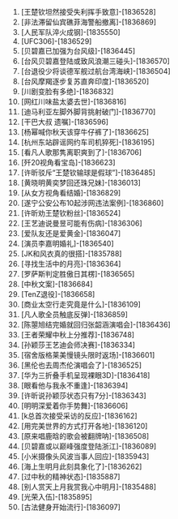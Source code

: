 
1. [王楚钦坦然接受失利挥手致意]-[1836528]
1. [非法滞留仙宾礁菲海警船撤离]-[1836869]
1. [人民军队淬火成钢]-[1835550]
1. [UFC306]-[1836529]
1. [贝碧嘉已加强为台风级]-[1836445]
1. [台风贝碧嘉登陆或致风浪潮三碰头]-[1836570]
1. [台退役少将谈德军舰过航台湾海峡]-[1836504]
1. [台风摩羯逐步复苏直奔印度]-[1836520]
1. [川剧变脸有多绝]-[1836832]
1. [网红川味盐太婆去世]-[1836816]
1. [迪马利亚左脚外脚背挑射破门]-[1836770]
1. [干巴大叔 遗嘱]-[1836596]
1. [杨幂喊你秋天该穿牛仔裤了]-[1836625]
1. [杭州东站辟谣网约车司机猝死]-[1836195]
1. [看凡人歌那隽离职爽到了]-[1836706]
1. [歼20视角看宝岛]-[1836623]
1. [许昕驳斥“王楚钦输球是假球”]-[1836485]
1. [黄晓明黄奕梦回还珠兄妹]-[1836013]
1. [从女方视角看结婚]-[1836829]
1. [遂宁公安公布10起涉网违法案例]-[1836860]
1. [许昕劝王楚钦粉丝]-[1836524]
1. [王艺迪说曼昱可能有伤病]-[1836306]
1. [爱队友还是爱黄金]-[1836047]
1. [演员李嘉明婚礼]-[1836540]
1. [JK和风衣真的很搭]-[1835788]
1. [寻找生活中的月亮]-[1836364]
1. [罗萨斯判定胜傲日其楞]-[1836565]
1. [中秋文案]-[1836684]
1. [TenZ退役]-[1836658]
1. [商业太空行走究竟是什么]-[1836109]
1. [凡人歌全员触底反弹]-[1836859]
1. [陈曌旭结完婚就回归张韶涵演唱会]-[1836436]
1. [王者荣耀中秋上分推荐]-[1836748]
1. [孙颖莎王艺迪会师决赛]-[1836334]
1. [宿舍版格莱美慢镜头限时返场]-[1836601]
1. [黑伦也去周杰伦演唱会了]-[1836525]
1. [华为三折叠手机呈现裸眼3D]-[1836418]
1. [眼看他与我永不重逢]-[1836394]
1. [许昕说孙颖莎状态只有7分]-[1836343]
1. [明明深爱着你手势舞]-[1836606]
1. [k总首次接受采访的反应]-[1836162]
1. [用完美世界的方式打开各地]-[1836120]
1. [原来唱鹿晗的歌会被翻牌呐]-[1836508]
1. [贝碧嘉或以巅峰强度登陆浙江]-[1836089]
1. [小米摄像头风波当事人回应]-[1835943]
1. [海上生明月此刻具象化了]-[1836262]
1. [过中秋的精神状态]-[1835887]
1. [别人赏天上月我赏我心中明月]-[1835488]
1. [光荣入伍]-[1835895]
1. [古法健身开始流行]-[1836097]